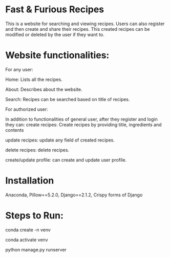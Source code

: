 # Fast & Furious Recipes
This is a website for searching and viewing recipes. Users can also register and then create and share their recipes.
This created recipes can be modified or deleted by the user if they want to.

# Website functionalities:

For any user:

  Home: Lists all the recipes.
  
  About: Describes about the website.
  
  Search: Recipes can be searched based on title of recipes.
  
For authorized user:

  In addition to functionalities of general user, after they register and login they can:
  create recipes: Create recipes by providing title, ingredients and contents
  
  update recipes: update any field of created recipes.
  
  delete recipes: delete recipes.
  
  create/update profile: can create and update user profile.
  
# Installation 

Anaconda,  Pillow==5.2.0, Django==2.1.2, Crispy forms of Django

# Steps to Run:
conda create -n venv

conda activate venv

python manage.py runserver 
